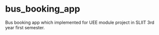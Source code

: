 # bus_booking_app
Bus booking app which implemented for UEE module project in SLIIT 3rd year first semester.
